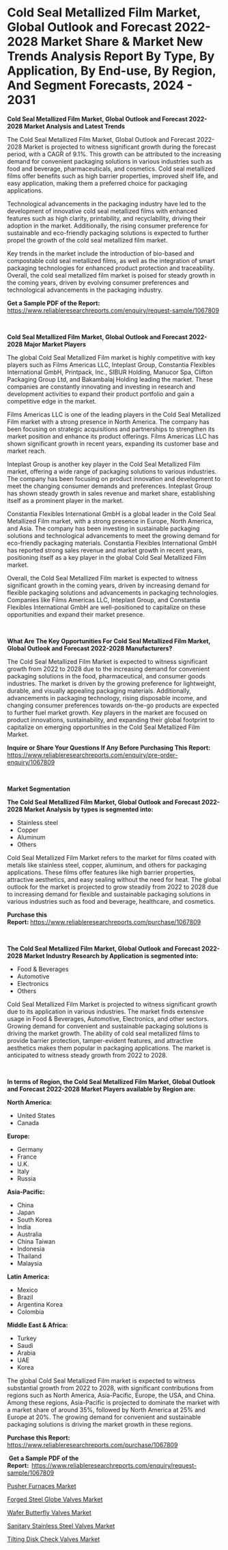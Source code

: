<p><h1>Cold Seal Metallized Film Market, Global Outlook and Forecast 2022-2028 Market Share & Market New Trends Analysis Report By Type, By Application, By End-use, By Region, And Segment Forecasts, 2024 - 2031</h1></p><p><strong>Cold Seal Metallized Film Market, Global Outlook and Forecast 2022-2028 Market Analysis and Latest Trends</strong></p>
<p><p>The Cold Seal Metallized Film Market, Global Outlook and Forecast 2022-2028 Market is projected to witness significant growth during the forecast period, with a CAGR of 9.1%. This growth can be attributed to the increasing demand for convenient packaging solutions in various industries such as food and beverage, pharmaceuticals, and cosmetics. Cold seal metallized films offer benefits such as high barrier properties, improved shelf life, and easy application, making them a preferred choice for packaging applications.</p><p>Technological advancements in the packaging industry have led to the development of innovative cold seal metallized films with enhanced features such as high clarity, printability, and recyclability, driving their adoption in the market. Additionally, the rising consumer preference for sustainable and eco-friendly packaging solutions is expected to further propel the growth of the cold seal metallized film market.</p><p>Key trends in the market include the introduction of bio-based and compostable cold seal metallized films, as well as the integration of smart packaging technologies for enhanced product protection and traceability. Overall, the cold seal metallized film market is poised for steady growth in the coming years, driven by evolving consumer preferences and technological advancements in the packaging industry.</p></p>
<p><strong>Get a Sample PDF of the Report:&nbsp;</strong> <a href="https://www.reliableresearchreports.com/enquiry/request-sample/1067809">https://www.reliableresearchreports.com/enquiry/request-sample/1067809</a></p>
<p>&nbsp;</p>
<p><strong>Cold Seal Metallized Film Market, Global Outlook and Forecast 2022-2028 Major Market Players</strong></p>
<p><p>The global Cold Seal Metallized Film market is highly competitive with key players such as Films Americas LLC, Inteplast Group, Constantia Flexibles International GmbH, Printpack, Inc., SIBUR Holding, Manucor Spa, Clifton Packaging Group Ltd, and Bakambalaj Holding leading the market. These companies are constantly innovating and investing in research and development activities to expand their product portfolio and gain a competitive edge in the market.</p><p>Films Americas LLC is one of the leading players in the Cold Seal Metallized Film market with a strong presence in North America. The company has been focusing on strategic acquisitions and partnerships to strengthen its market position and enhance its product offerings. Films Americas LLC has shown significant growth in recent years, expanding its customer base and market reach.</p><p>Inteplast Group is another key player in the Cold Seal Metallized Film market, offering a wide range of packaging solutions to various industries. The company has been focusing on product innovation and development to meet the changing consumer demands and preferences. Inteplast Group has shown steady growth in sales revenue and market share, establishing itself as a prominent player in the market.</p><p>Constantia Flexibles International GmbH is a global leader in the Cold Seal Metallized Film market, with a strong presence in Europe, North America, and Asia. The company has been investing in sustainable packaging solutions and technological advancements to meet the growing demand for eco-friendly packaging materials. Constantia Flexibles International GmbH has reported strong sales revenue and market growth in recent years, positioning itself as a key player in the global Cold Seal Metallized Film market.</p><p>Overall, the Cold Seal Metallized Film market is expected to witness significant growth in the coming years, driven by increasing demand for flexible packaging solutions and advancements in packaging technologies. Companies like Films Americas LLC, Inteplast Group, and Constantia Flexibles International GmbH are well-positioned to capitalize on these opportunities and expand their market presence.</p></p>
<p>&nbsp;</p>
<p><strong>What Are The Key Opportunities For Cold Seal Metallized Film Market, Global Outlook and Forecast 2022-2028 Manufacturers?</strong></p>
<p><p>The Cold Seal Metallized Film Market is expected to witness significant growth from 2022 to 2028 due to the increasing demand for convenient packaging solutions in the food, pharmaceutical, and consumer goods industries. The market is driven by the growing preference for lightweight, durable, and visually appealing packaging materials. Additionally, advancements in packaging technology, rising disposable income, and changing consumer preferences towards on-the-go products are expected to further fuel market growth. Key players in the market are focused on product innovations, sustainability, and expanding their global footprint to capitalize on emerging opportunities in the Cold Seal Metallized Film Market.</p></p>
<p><strong>Inquire or Share Your Questions If Any Before Purchasing This Report:</strong> <a href="https://www.reliableresearchreports.com/enquiry/pre-order-enquiry/1067809">https://www.reliableresearchreports.com/enquiry/pre-order-enquiry/1067809</a></p>
<p>&nbsp;</p>
<p><strong>Market Segmentation</strong></p>
<p><strong>The Cold Seal Metallized Film Market, Global Outlook and Forecast 2022-2028 Market Analysis by types is segmented into:</strong></p>
<p><ul><li>Stainless steel</li><li>Copper</li><li>Aluminum</li><li>Others</li></ul></p>
<p><p>Cold Seal Metallized Film Market refers to the market for films coated with metals like stainless steel, copper, aluminum, and others for packaging applications. These films offer features like high barrier properties, attractive aesthetics, and easy sealing without the need for heat. The global outlook for the market is projected to grow steadily from 2022 to 2028 due to increasing demand for flexible and sustainable packaging solutions in various industries such as food and beverage, healthcare, and cosmetics.</p></p>
<p><strong>Purchase this Report:&nbsp;</strong><a href="https://www.reliableresearchreports.com/purchase/1067809">https://www.reliableresearchreports.com/purchase/1067809</a></p>
<p>&nbsp;</p>
<p><strong>The Cold Seal Metallized Film Market, Global Outlook and Forecast 2022-2028 Market Industry Research by Application is segmented into:</strong></p>
<p><ul><li>Food & Beverages</li><li>Automotive</li><li>Electronics</li><li>Others</li></ul></p>
<p><p>Cold Seal Metallized Film Market is projected to witness significant growth due to its application in various industries. The market finds extensive usage in Food & Beverages, Automotive, Electronics, and other sectors. Growing demand for convenient and sustainable packaging solutions is driving the market growth. The ability of cold seal metallized films to provide barrier protection, tamper-evident features, and attractive aesthetics makes them popular in packaging applications. The market is anticipated to witness steady growth from 2022 to 2028.</p></p>
<p>&nbsp;</p>
<p><strong>In terms of Region, the Cold Seal Metallized Film Market, Global Outlook and Forecast 2022-2028 Market Players available by Region are:</strong></p>
<p>
    <p> <strong> North America: </strong>
        <ul>
            <li>United States</li>
            <li>Canada</li>
        </ul>
        </p> 
    <p> <strong> Europe: </strong>
        <ul>
            <li>Germany</li>
            <li>France</li>
            <li>U.K.</li>
            <li>Italy</li>
            <li>Russia</li>
        </ul>
        </p> 
    <p> <strong> Asia-Pacific: </strong>
        <ul>
            <li>China</li>
            <li>Japan</li>
            <li>South Korea</li>
            <li>India</li>
            <li>Australia</li>
            <li>China Taiwan</li>
            <li>Indonesia</li>
            <li>Thailand</li>
            <li>Malaysia</li>
        </ul>
        </p> 
    <p> <strong> Latin America: </strong>
        <ul>
            <li>Mexico</li>
            <li>Brazil</li>
            <li>Argentina Korea</li>
            <li>Colombia</li>
        </ul>
        </p> 
    <p> <strong> Middle East & Africa: </strong>
        <ul>
            <li>Turkey</li>
            <li>Saudi</li>
            <li>Arabia</li>
            <li>UAE</li>
            <li>Korea</li>
        </ul>
    </p>
    </p>
<p><p>The global Cold Seal Metallized Film market is expected to witness substantial growth from 2022 to 2028, with significant contributions from regions such as North America, Asia-Pacific, Europe, the USA, and China. Among these regions, Asia-Pacific is projected to dominate the market with a market share of around 35%, followed by North America at 25% and Europe at 20%. The growing demand for convenient and sustainable packaging solutions is driving the market growth in these regions.</p></p>
<p><strong>Purchase this Report: </strong><a href="https://www.reliableresearchreports.com/purchase/1067809">https://www.reliableresearchreports.com/purchase/1067809</a></p>
<p>&nbsp;<strong>Get a Sample PDF of the Report:&nbsp;&nbsp;</strong><a href="https://www.reliableresearchreports.com/enquiry/request-sample/1067809">https://www.reliableresearchreports.com/enquiry/request-sample/1067809</a></p>
<p><strong></strong></p>
<p><p><a href="https://medium.com/@caligoldner/decoding-pusher-furnaces-market-metrics-market-share-trends-and-growth-patterns-0a6aa2b49b39">Pusher Furnaces Market</a></p><p><a href="https://medium.com/@oralhayes565/forged-steel-globe-valves-market-report-reveals-the-latest-trends-and-growth-opportunities-of-this-158625854ddb">Forged Steel Globe Valves Market</a></p><p><a href="https://medium.com/@shivangi.reportprime/wafer-butterfly-valves-market-analysis-its-cagr-market-segmentation-and-global-industry-overview-2adc831db8dd">Wafer Butterfly Valves Market</a></p><p><a href="https://medium.com/@freedayundt/sanitary-stainless-steel-valves-market-insights-into-market-cagr-market-trends-and-growth-b3e2ed7373d6">Sanitary Stainless Steel Valves Market</a></p><p><a href="https://medium.com/@hollietowne534/tilting-disk-check-valves-market-insight-market-trends-growth-forecasted-from-2024-to-2031-d0508b407cda">Tilting Disk Check Valves Market</a></p></p>